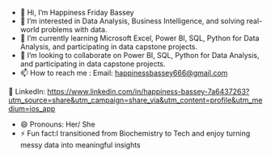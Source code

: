 - 👋 Hi, I’m  Happiness Friday Bassey
- 👀 I’m interested in  Data Analysis, Business Intelligence, and solving real-world problems with data.
- 🌱 I’m currently learning Microsoft Excel, Power BI, SQL, Python for Data Analysis, and participating in data capstone projects.
- 💞️ I’m looking to collaborate on  Power BI, SQL, Python for Data Analysis, and participating in data capstone projects.
- 📫 How to reach me :   Email: happinessbassey666@gmail.com

🔗 LinkedIn: https://www.linkedin.com/in/happiness-bassey-7a6437263?utm_source=share&utm_campaign=share_via&utm_content=profile&utm_medium=ios_app


- 😄 Pronouns: Her/ She
- ⚡ Fun fact:I transitioned from Biochemistry to Tech and enjoy turning messy data into meaningful insights

<!---
Smartd123456/Smartd123456 is a ✨ special ✨ repository because its `README.md` (this file) appears on your GitHub profile.
You can click the Preview link to take a look at your changes.
--->
